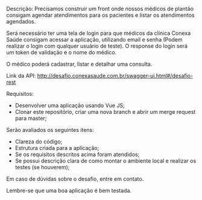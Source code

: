 Descrição:
Precisamos construir um front onde nossos médicos de plantão consigam agendar atendimentos para os pacientes e listar os atendimentos agendados.

Será necessário ter uma tela de login para que médicos da clínica Conexa Saúde consigam acessar a aplicação, utilizando email e senha (Podem realizar o login com qualquer usuário de teste).
O response do login será um token de validação e o nome do médico.

O médico poderá cadastrar, listar e detalhar uma consulta.

Link da API: http://desafio.conexasaude.com.br/swagger-ui.html#/desafio-rest

Requisitos:

* Desenvolver uma aplicação usando Vue JS;
* Clonar este repositório, criar uma nova branch e abrir um merge request para master;

Serão avaliados os seguintes itens:

* Clareza do código;
* Estrutura criada para a aplicação;
* Se os requisitos descritos acima foram atendidos;
* Se possui descrição clara de como montar o ambiente local e realizar os testes (se houverem);

Em caso de dúvidas sobre o desafio, entre em contato.

Lembre-se que uma boa aplicação é bem testada.
